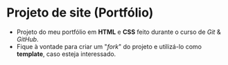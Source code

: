 # Projeto de site (Portfólio)

- Projeto do meu portfólio em **HTML** e **CSS** feito durante o curso de *Git* & *GitHub*.
- Fique à vontade para criar um "*fork*" do projeto e utilizá-lo como **template**, caso esteja interessado.